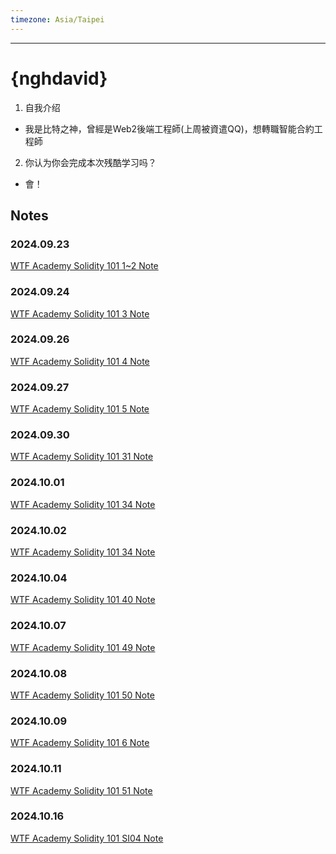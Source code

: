 ```yaml
---
timezone: Asia/Taipei
---
```


---

# {nghdavid}

1. 自我介绍
- 我是比特之神，曾經是Web2後端工程師(上周被資遣QQ)，想轉職智能合約工程師
2. 你认为你会完成本次残酷学习吗？
- 會！
   
## Notes

<!-- Content_START -->

### 2024.09.23
[WTF Academy Solidity 101 1~2 Note](/content/nghdavid/1-2.md)
### 

### 2024.09.24
[WTF Academy Solidity 101 3 Note](/content/nghdavid/3.md)
### 

### 2024.09.26
[WTF Academy Solidity 101 4 Note](/content/nghdavid/4.md)
### 

### 2024.09.27
[WTF Academy Solidity 101 5 Note](/content/nghdavid/5.md)
### 

### 2024.09.30
[WTF Academy Solidity 101 31 Note](/content/nghdavid/31.md)
### 

### 2024.10.01
[WTF Academy Solidity 101 34 Note](/content/nghdavid/34.md)
### 

### 2024.10.02
[WTF Academy Solidity 101 34 Note](/content/nghdavid/34.md)
### 

### 2024.10.04
[WTF Academy Solidity 101 40 Note](/content/nghdavid/40.md)
### 

### 2024.10.07
[WTF Academy Solidity 101 49 Note](/content/nghdavid/49.md)
### 

### 2024.10.08
[WTF Academy Solidity 101 50 Note](/content/nghdavid/50.md)
### 

### 2024.10.09
[WTF Academy Solidity 101 6 Note](/content/nghdavid/6.md)
### 

### 2024.10.11
[WTF Academy Solidity 101 51 Note](/content/nghdavid/51.md)
### 

### 2024.10.16
[WTF Academy Solidity 101 SI04 Note](/content/nghdavid/SI04.md)
###

<!-- Content_END -->
